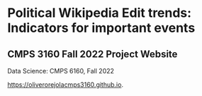 


# Political Wikipedia Edit trends: Indicators for important events
## CMPS 3160 Fall 2022 Project Website
Data Science: CMPS 6160, Fall 2022

https://oliverorejolacmps3160.github.io.
